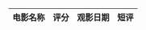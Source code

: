 <link rel="stylesheet" href="https://www.layuicdn.com/layui/css/layui.css"  media="all">
 
<table class="layui-hide" id="test" style="layui-btn background-color: #333;" lay-filter="test"></table>
 
<table class="layui-table" lay-data="{height:305, url:'https://hi-andy.com/files/movie_data.json', id:'test2', skin: 'row', even: true}">
  <thead>
    <tr>
      <th lay-data="{field:'movie', width:200, templet: '#usernameTpl'}">电影名称</th>
      <th lay-data="{field:'score', width:80, sort: true}">评分</th>
      <th lay-data="{field:'time', width:105, sort: true}">观影日期</th>
      <th lay-data="{field:'review', width:435, height:150, style:'background-color: #eee; color: #000000;'}">短评</th>
    </tr>
  </thead>
</table>

<script type="text/html" id="usernameTpl">
  <a href="{{d.douban}}" class="layui-table-link" target="_blank">{{ d.movie }}</a>
</script>
          
<script src="https://www.layuicdn.com/layui/layui.js" charset="utf-8"></script>
<!-- 注意：如果你直接复制所有代码到本地，上述 JS 路径需要改成你本地的 --> 
 
<script>
layui.use('table', function(){
  var table = layui.table;
});
</script>

  
  